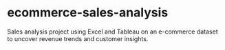 # ecommerce-sales-analysis
Sales analysis project using Excel and Tableau on an e-commerce dataset to uncover revenue trends and customer insights.
